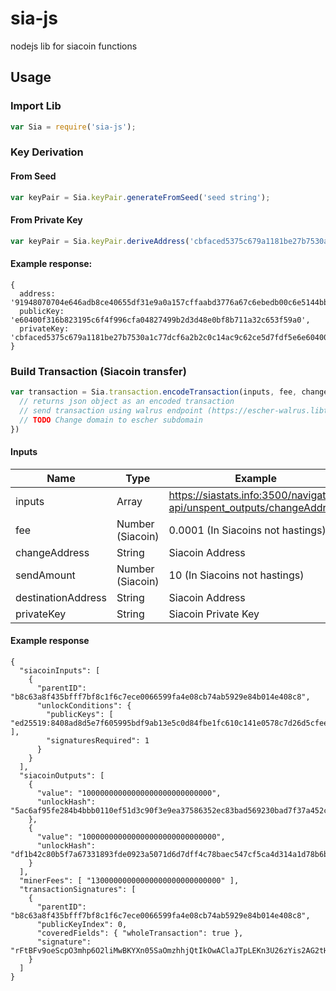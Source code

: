 # sia-js
nodejs lib for siacoin functions

## Usage
### Import Lib
```js
var Sia = require('sia-js');
```
### Key Derivation
#### From Seed
```js
var keyPair = Sia.keyPair.generateFromSeed('seed string');
```
#### From Private Key
```js
var keyPair = Sia.keyPair.deriveAddress('cbfaced5375c679a1181be27b7530a1c77dcf6a2b2c0c14ac9c62ce5d7fdf5e6e60400f316b823195c6f4f996cfa04827499b2d3d48e0bf8b711a32c653f59a0');
```
#### Example response:
```
{
  address: '91948070704e646adb8ce40655df31e9a0a157cffaabd3776a67c6ebedb00c6e5144bb726fda',
  publicKey: 'e60400f316b823195c6f4f996cfa04827499b2d3d48e0bf8b711a32c653f59a0',
  privateKey: 'cbfaced5375c679a1181be27b7530a1c77dcf6a2b2c0c14ac9c62ce5d7fdf5e6e60400f316b823195c6f4f996cfa04827499b2d3d48e0bf8b711a32c653f59a0'
}
```

### Build Transaction (Siacoin transfer)
```js
var transaction = Sia.transaction.encodeTransaction(inputs, fee, changeAddress, sendAmount, destinationAddress, privateKey, (transaction) => {
  // returns json object as an encoded transaction
  // send transaction using walrus endpoint (https://escher-walrus.libtechnologies.io/broadcast)
  // TODO Change domain to escher subdomain
})
```
#### Inputs
| Name                | Type             | Example                                                                   |
| ------------------- | ---------------- | ------------------------------------------------------------------------- |
| inputs              | Array            | https://siastats.info:3500/navigator-api/unspent_outputs/changeAddress    |
| fee                 | Number (Siacoin) | 0.0001 (In Siacoins not hastings)                                         |
| changeAddress       | String           | Siacoin Address                                                           |
| sendAmount          | Number (Siacoin) | 10 (In Siacoins not hastings)                                             |
| destinationAddress  | String           | Siacoin Address                                                           |
| privateKey          | String           | Siacoin Private Key                                                       |

#### Example response
```
{
  "siacoinInputs": [
    {
      "parentID": "b8c63a8f435bfff7bf8c1f6c7ece0066599fa4e08cb74ab5929e84b014e408c8",
      "unlockConditions": {
        "publicKeys": [ "ed25519:8408ad8d5e7f605995bdf9ab13e5c0d84fbe1fc610c141e0578c7d26d5cfee75" ],
        "signaturesRequired": 1
      }
    }
  ],
  "siacoinOutputs": [
    {
      "value": "10000000000000000000000000000",
      "unlockHash": "5ac6af95fe284b4bbb0110ef51d3c90f3e9ea37586352ec83bad569230bad7f37a452c0a2a2f"
    },
    {
      "value": "100000000000000000000000000000",
      "unlockHash": "df1b42c80b5f7a67331893fde0923a5071d6d7dff4c78baec547cf5ca4d314a1d78b6b1c8d42"
    }
  ],
  "minerFees": [ "13000000000000000000000000000" ],
  "transactionSignatures": [
    {
      "parentID": "b8c63a8f435bfff7bf8c1f6c7ece0066599fa4e08cb74ab5929e84b014e408c8",
      "publicKeyIndex": 0,
      "coveredFields": { "wholeTransaction": true },
      "signature": "rFtBFv9oeScpO3mhp6O2liMwBKYXn05SaOmzhhjQtIkOwAClaJTpLEKn3U26zYis2AG2tH2idWSJNZXNSVa8DQ=="
    }
  ]
}
```
